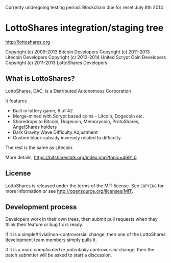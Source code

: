 Currenty undergoing testing period. Blockchain due for reset July 8th 2014

LottoShares integration/staging tree
================================

http://lottoshares.org

Copyright (c) 2009-2013 Bitcoin Developers
Copyright (c) 2011-2013 Litecoin Developers
Copyright (c) 2013-2014 United Scrypt Coin Developers
Copyright (c) 2011-2013 LottoShares Developers

What is LottoShares?
--------------------

LottoShares, DAC, is a Distributed Autonomous Corporation 

It features 
 - Built in lottery game, 6 of 42
 - Merge-mined with Scrypt based coins - Litcoin, Dogecoin etc.
 - Sharedrops to Bitcoin, Dogecoin, Memorycoin, ProtoShares, AngelShares holders
 - Dark Gravity Wave Difficulty Adjustment
 - Custom block subsidy inversely related to difficulty.  
 
The rest is the same as Litecoin.

More details,
https://bitsharestalk.org/index.php?topic=4691.0

License
-------

LottoShares is released under the terms of the MIT license. See `COPYING` for more
information or see http://opensource.org/licenses/MIT.

Development process
-------------------

Developers work in their own trees, then submit pull requests when they think
their feature or bug fix is ready.

If it is a simple/trivial/non-controversial change, then one of the LottoShares
development team members simply pulls it.

If it is a *more complicated or potentially controversial* change, then the patch
submitter will be asked to start a discussion.



